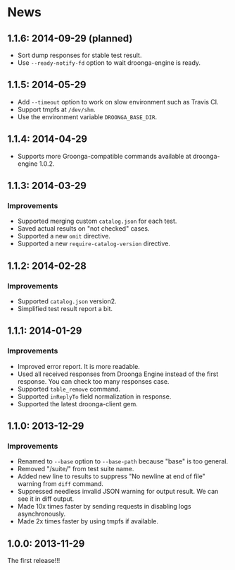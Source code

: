 # News

## 1.1.6: 2014-09-29 (planned)

 * Sort dump responses for stable test result.
 * Use `--ready-notify-fd` option to wait droonga-engine is ready.

## 1.1.5: 2014-05-29

 * Add `--timeout` option to work on slow environment such as Travis CI.
 * Support tmpfs at `/dev/shm`.
 * Use the environment variable `DROONGA_BASE_DIR`.

## 1.1.4: 2014-04-29

 * Supports more Groonga-compatible commands available at droonga-engine 1.0.2.

## 1.1.3: 2014-03-29

### Improvements

  * Supported merging custom `catalog.json` for each test.
  * Saved actual results on "not checked" cases.
  * Supported a new `omit` directive.
  * Supported a new `require-catalog-version` directive.

## 1.1.2: 2014-02-28

### Improvements

  * Supported `catalog.json` version2.
  * Simplified test result report a bit.

## 1.1.1: 2014-01-29

### Improvements

  * Improved error report. It is more readable.
  * Used all received responses from Droonga Engine instead of the
    first response. You can check too many responses case.
  * Supported `table_remove` command.
  * Supported `inReplyTo` field normalization in response.
  * Supported the latest droonga-client gem.

## 1.1.0: 2013-12-29

### Improvements

  * Renamed to `--base` option to `--base-path` because "base" is too general.
  * Removed "/suite/" from test suite name.
  * Added new line to results to suppress "No newline at end of file" warning
    from `diff` command.
  * Suppressed needless invalid JSON warning for output result. We can see it
    in diff output.
  * Made 10x times faster by sending requests in disabling logs
    asynchronously.
  * Made 2x times faster by using tmpfs if available.

## 1.0.0: 2013-11-29

The first release!!!
